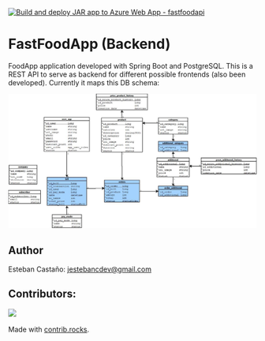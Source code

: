 [![Build and deploy JAR app to Azure Web App - fastfoodapi](https://github.com/JEstebanCDev/FastFoodApp_Backend/actions/workflows/main_fastfoodapi.yml/badge.svg)](https://github.com/JEstebanCDev/FastFoodApp_Backend/actions/workflows/main_fastfoodapi.yml)
# FastFoodApp (Backend)
FoodApp application developed with Spring Boot and PostgreSQL. This is a REST API to serve as backend for different possible frontends (also been developed).
Currently it maps this DB schema:

<img src="FastFood-version%209.jpeg" alt="DB Schema" title="Database schema version 8">

## Author
Esteban Castaño: <jestebancdev@gmail.com>
## Contributors:

<a href="https://github.com/JEstebanCDev/FastFoodApp_Backend/graphs/contributors">
<img src="https://contrib.rocks/image?repo=JEstebanCDev/FastFoodApp_Backend" />
</a>

Made with [contrib.rocks](https://contrib.rocks).
